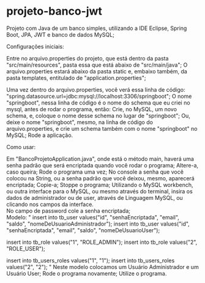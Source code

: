# projeto-banco-jwt
Projeto com Java de um banco simples, utilizando a IDE Eclipse, Spring Boot, JPA, JWT e banco de dados MySQL;

Configurações iniciais:

Entre no arquivo.properties do projeto, que está dentro da pasta "src/main/resources", pasta essa que está abaixo de "src/main/java";
O arquivo.properties estará abaixo da pasta static e, embaixo também, da pasta templates, entitulado de "application.properties";

Uma vez dentro do arquivo.properties, você verá essa linha de código:
"spring.datasource.url=jdbc:mysql://localhost:3306/springboot";
O nome "springboot", nessa linha de código é o nome do schema que eu criei no mysql, antes de rodar o programa, então:
Crie, no MySQL, um novo schema, e, coloque o nome desse schema no lugar de "springboot";
Ou, deixe o nome "springboot", mesmo, na linha de código do arquivo.properties, e crie um schema também com o nome "springboot" no MySQL;
Rode a aplicação.

Como usar:

Em "BancoProjetoApplication.java", onde está o método main, haverá uma senha padrão que será encriptada quando você rodar o programa;
Altere-a, caso queira;
Rode o programa uma vez;
No console a senha que você colocou na String, ou a senha padrão que você deixou, mesmo, aparecerá encriptada;
Copie-a;
Stoppe o programa;
Utilizando o MySQL workbench, ou outra interface para o MySQL, ou mesmo através do terminal, insira os dados de administrador ou de user, através de Linguagem MySQL, ou clicando nos campos da interface.<br> 
No campo de password cole a senha encriptada;<br>
Modelo:
"
insert into tb_user values("id", "senhaEncriptada", "email", "saldo", "nomeDeUsuarioAdministrador");
insert into tb_user values("id", "senhaEncriptada", "email", "saldo", "nomeDeUsuarioUser");

insert into tb_role values("1", "ROLE_ADMIN");
insert into tb_role values("2", "ROLE_USER");

insert into tb_users_roles values("1", "1");
insert into tb_users_roles values("2", "2");
"
Neste modelo colocamos um Usuário Administrador e um Usuário User;
Rode o programa novamente;
Utilize o programa.
